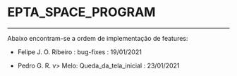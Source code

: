 # EPTA_SPACE_PROGRAM
---

Abaixo encontram-se a ordem de implementação de features:

- Felipe J. O. Ribeiro : bug-fixes : 19/01/2021

- Pedro G. R. v> Melo: Queda_da_tela_inicial : 23/01/2021

